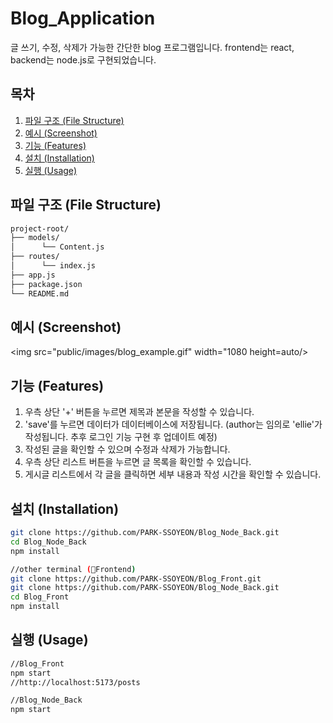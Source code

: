 # Blog_Application

글 쓰기, 수정, 삭제가 가능한 간단한 blog 프로그램입니다.
frontend는 react, backend는 node.js로 구현되었습니다.

## 목차

1. [파일 구조 (File Structure)](#파일-구조-file-structure)
2. [예시 (Screenshot)](#예시-screenshot)
3. [기능 (Features)](#기능-features)
4. [설치 (Installation)](#설치-installation)
5. [실행 (Usage)](#실행-usage)

## 파일 구조 (File Structure)
```bash
project-root/
├── models/
│      └── Content.js
├── routes/
│      └── index.js
├── app.js
├── package.json
└── README.md
```

## 예시 (Screenshot)

<img src="public/images/blog_example.gif" width="1080 height=auto/>

## 기능 (Features)
1. 우측 상단 '+' 버튼을 누르면 제목과 본문을 작성할 수 있습니다.
2. 'save'를 누르면 데이터가 데이터베이스에 저장됩니다. (author는 임의로 'ellie'가 작성됩니다. 추후 로그인 기능 구현 후 업데이트 예정)
3. 작성된 글을 확인할 수 있으며 수정과 삭제가 가능합니다.
4. 우측 상단 리스트 버튼을 누르면 글 목록을 확인할 수 있습니다.
5. 게시글 리스트에서 각 글을 클릭하면 세부 내용과 작성 시간을 확인할 수 있습니다.

## 설치 (Installation)
```bash
git clone https://github.com/PARK-SSOYEON/Blog_Node_Back.git
cd Blog_Node_Back
npm install

//other terminal (Frontend)
git clone https://github.com/PARK-SSOYEON/Blog_Front.git
git clone https://github.com/PARK-SSOYEON/Blog_Node_Back.git
cd Blog_Front
npm install
```

## 실행 (Usage)
```bash
//Blog_Front
npm start
//http://localhost:5173/posts

//Blog_Node_Back
npm start
```
